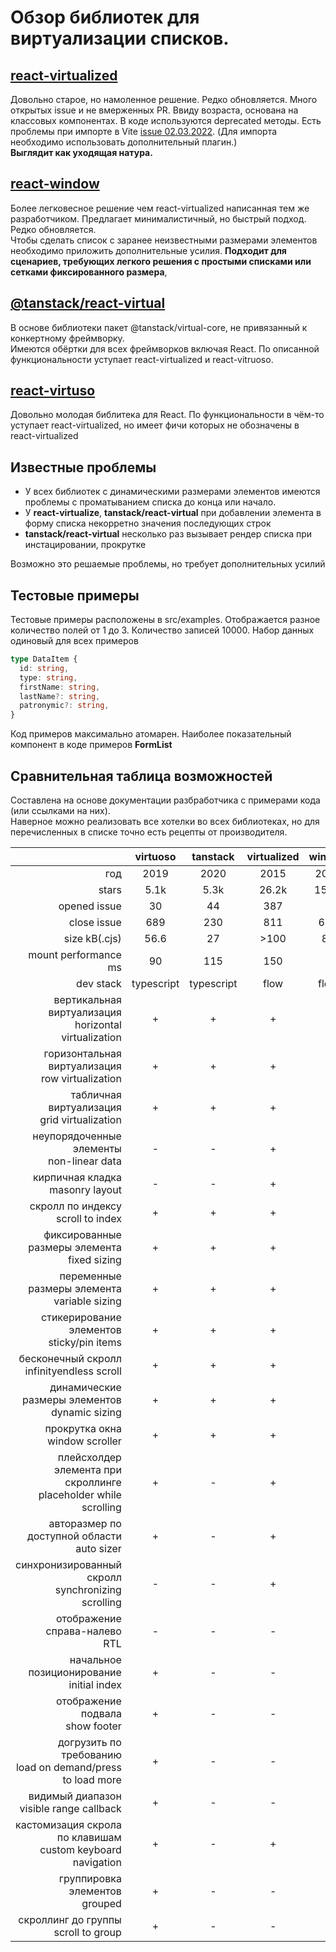 # Обзор библиотек для виртуализации списков.

## [react-virtualized](https://www.npmjs.com/package/react-virtualized)

Довольно старое, но намоленное решение. Редко обновляется. Много открытых issue и не вмерженных PR.
Ввиду возраста, основана на классовых компонентах. В коде используются deprecated методы.
Есть проблемы при импорте в Vite [issue 02.03.2022](https://github.com/bvaughn/react-virtualized/issues/1722).
(Для импорта необходимо использовать дополнительный плагин.)  
**Выглядит как уходящая натура.**

## [react-window](https://www.npmjs.com/package/react-window)

Более легковесное решение чем react-virtualized написанная тем же разработчиком.
Предлагает минималистичный, но быстрый подход. Редко обновляется.  
Чтобы сделать список с заранее неизвестными размерами элементов необходимо приложить дополнительные усилия.
**Подходит для сценариев, требующих легкого решения с простыми списками или сетками фиксированного размера**,

## [@tanstack/react-virtual](https://www.npmjs.com/package/@tanstack/react-virtual)

В основе библиотеки пакет @tanstack/virtual-core, не привязанный к конкертному фреймворку.  
Имеются обёртки для всех фреймворков включая React. По описанной функциональности уступает react-virtualized и react-vitruoso.

## [react-virtuso](https://www.npmjs.com/package/react-virtuoso)

Довольно молодая библитека для React. По функциональности в чём-то уступает react-virtualized, но имеет фичи которых не обозначены в react-virtualized

## Известные проблемы

- У всех библиотек с динамическими размерами элементов имеются проблемы с проматыванием списка до конца или начало.
- У **react-virtualize**, **tanstack/react-virtual** при добавлении элемента в форму списка некорретно значения последующих строк
- **tanstack/react-virtual** несколько раз вызывает рендер списка при инстацировании, прокрутке

Возможно это решаемые проблемы, но требует дополнительных усилий

## Тестовые примеры

Тестовые примеры расположены в src/examples. Отображается разное количество полей от 1 до 3.
Количество записей 10000. Набор данных одиновый для всех примеров

```ts
type DataItem {
  id: string,
  type: string,
  firstName: string,
  lastName?: string,
  patronymic?: string,
}
```

Код примеров максимально атомарен. Наиболее показательный компонент в коде примеров **FormList**

## Сравнительная таблица возможностей

Составлена на основе документации разбработчика с примерами кода (или ссылками на них).  
Наверное можно реализовать все хотелки во всех библиотеках, но для перечисленных в списке точно есть рецепты от производителя.

|                                                                       |  virtuoso  |  tanstack  | virtualized | window |
| --------------------------------------------------------------------: | :--------: | :--------: | :---------: | :----: |
|                                                                   год |    2019    |    2020    |    2015     |  2018  |
|                                                                 stars |    5.1k    |    5.3k    |    26.2k    | 15.7k  |
|                                                          opened issue |     30     |     44     |     387     |   2    |
|                                                           close issue |    689     |    230     |     811     |  623   |
|                                                         size kB(.cjs) |    56.6    |     27     |    >100     |   83   |
|                                                  mount performance ms |     90     |    115     |     150     |   ?    |
|                                                             dev stack | typescript | typescript |    flow     |  flow  |
|            вертикальная виртуализация <br/> horizontal virtualization |     +      |     +      |      +      |   +    |
|                 горизонтальная виртуализация <br/> row virtualization |     +      |     +      |      +      |   +    |
|                     табличная виртуализация <br/> grid virtualization |     +      |     +      |      +      |   +    |
|                        неупорядоченные элементы <br/> non-linear data |     -      |     -      |      +      |   -    |
|                                 кирпичная кладка <br/> masonry layout |     -      |     -      |      +      |   -    |
|                               скролл по индексу <br/> scroll to index |     +      |     +      |      +      |   +    |
|                     фиксированные размеры элемента <br/> fixed sizing |     +      |     +      |      +      |   +    |
|                     переменные размеры элемента <br/> variable sizing |     +      |     +      |      +      |   +    |
|                       стикерирование элементов <br/> sticky/pin items |     +      |     +      |      +      |   +    |
|                       бесконечный скролл <br/> infinityendless scroll |     +      |     +      |      +      |   +    |
|                   динамические размеры элементов <br/> dynamic sizing |     +      |     +      |      +      |   -    |
|                                  прокрутка окна <br/> window scroller |     +      |     +      |      +      |   -    |
| плейсхолдер элемента при скроллинге <br/> placeholder while scrolling |     +      |     -      |      +      |   +    |
|                      авторазмер по доступной области <br/> auto sizer |     +      |     -      |      +      |   +    |
|               синхронизированный скролл <br/> synchronizing scrolling |     -      |     -      |      +      |   -    |
|                                   отображение справа-налево <br/> RTL |     -      |     -      |      -      |   +    |
|                        начальное позиционирование <br/> initial index |     +      |     -      |      -      |   -    |
|                                 отображение подвала <br/> show footer |     +      |     -      |      -      |   -    |
|       догрузить по требованию <br/> load on demand/press to load more |     +      |     -      |      -      |   -    |
|                         видимый диапазон <br/> visible range callback |     +      |     -      |      -      |   -    |
|      кастомизация скрола по клавишам <br/> custom keyboard navigation |     +      |     -      |      +      |   -    |
|                                   группировка элементов <br/> grouped |     +      |     -      |      -      |   -    |
|                             скроллинг до группы <br/> scroll to group |     +      |     -      |      -      |   -    |


